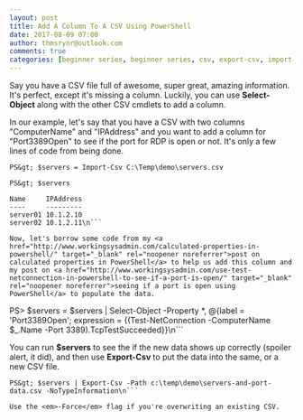 ```yaml
---
layout: post
title: Add A Column To A CSV Using PowerShell
date: 2017-08-09 07:00
author: thmsrynr@outlook.com
comments: true
categories: [beginner series, beginner series, csv, export-csv, import-csv, PowerShell, powershell, string manipulation, working with data]
---
```

Say you have a CSV file full of awesome, super great, amazing information. It's perfect, except it's missing a column. Luckily, you can use <strong>Select-Object</strong> along with the other CSV cmdlets to add a column.

In our example, let's say that you have a CSV with two columns "ComputerName" and "IPAddress" and you want to add a column for "Port3389Open" to see if the port for RDP is open or not. It's only a few lines of code from being done.

<!--more-->

```
PS&gt; $servers = Import-Csv C:\Temp\demo\servers.csv

PS&gt; $servers

Name     IPAddress
----     ---------
server01 10.1.2.10
server02 10.1.2.11\n```

Now, let's borrow some code from my <a href="http://www.workingsysadmin.com/calculated-properties-in-powershell/" target="_blank" rel="noopener noreferrer">post on calculated properties in PowerShell</a> to help us add this column and my post on <a href="http://www.workingsysadmin.com/use-test-netconnection-in-powershell-to-see-if-a-port-is-open/" target="_blank" rel="noopener noreferrer">seeing if a port is open using PowerShell</a> to populate the data.

```
PS&gt; $servers = $servers | Select-Object -Property *, @{label = 'Port3389Open'; expression = {(Test-NetConnection -ComputerName $_.Name -Port 3389).TcpTestSucceeded}}\n```

You can run <strong>$servers</strong> to see the if the new data shows up correctly (spoiler alert, it did), and then use <strong>Export-Csv</strong> to put the data into the same, or a new CSV file.

```
PS&gt; $servers | Export-Csv -Path c:\temp\demo\servers-and-port-data.csv -NoTypeInformation\n```

Use the <em>-Force</em> flag if you're overwriting an existing CSV.
